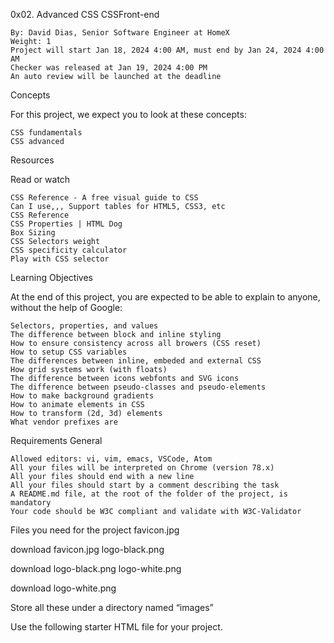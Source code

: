 0x02. Advanced CSS
CSSFront-end

    By: David Dias, Senior Software Engineer at HomeX
    Weight: 1
    Project will start Jan 18, 2024 4:00 AM, must end by Jan 24, 2024 4:00 AM
    Checker was released at Jan 19, 2024 4:00 PM
    An auto review will be launched at the deadline

Concepts

For this project, we expect you to look at these concepts:

    CSS fundamentals
    CSS advanced

Resources

Read or watch

    CSS Reference - A free visual guide to CSS
    Can I use,,, Support tables for HTML5, CSS3, etc
    CSS Reference
    CSS Properties | HTML Dog
    Box Sizing
    CSS Selectors weight
    CSS specificity calculator
    Play with CSS selector

Learning Objectives

At the end of this project, you are expected to be able to explain to anyone, without the help of Google:

    Selectors, properties, and values
    The difference between block and inline styling
    How to ensure consistency across all browers (CSS reset)
    How to setup CSS variables
    The differences between inline, embeded and external CSS
    How grid systems work (with floats)
    The difference between icons webfonts and SVG icons
    The difference between pseudo-classes and pseudo-elements
    How to make background gradients
    How to animate elements in CSS
    How to transform (2d, 3d) elements
    What vendor prefixes are

Requirements
General

    Allowed editors: vi, vim, emacs, VSCode, Atom
    All your files will be interpreted on Chrome (version 78.x)
    All your files should end with a new line
    All your files should start by a comment describing the task
    A README.md file, at the root of the folder of the project, is mandatory
    Your code should be W3C compliant and validate with W3C-Validator

Files you need for the project
favicon.jpg

download favicon.jpg
logo-black.png

download logo-black.png
logo-white.png

download logo-white.png

Store all these under a directory named “images”

Use the following starter HTML file for your project. 
